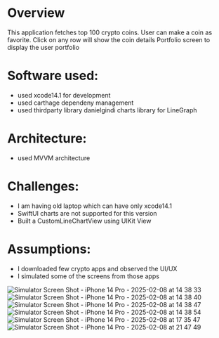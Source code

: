 # Overview

This application fetches top 100 crypto coins.
User can make a coin as favorite.
Click on any row will show the coin details
Portfolio screen to display the user portfolio


# Software used:

- used xcode14.1 for development
- used carthage dependeny management
- used thirdparty library danielgindi charts library for LineGraph


# Architecture:

- used MVVM architecture

# Challenges:
- I am having old laptop which can have only xcode14.1
- SwiftUI charts are not supported for this version
- Built a CustomLineChartView using UIKit View


# Assumptions:
- I downloaded few crypto apps and observed the UI/UX
- I simulated some of the screens from those apps


![Simulator Screen Shot - iPhone 14 Pro - 2025-02-08 at 14 38 33](https://github.com/user-attachments/assets/4e34aebf-377a-41c4-99b1-35203649a5c0)
![Simulator Screen Shot - iPhone 14 Pro - 2025-02-08 at 14 38 40](https://github.com/user-attachments/assets/20019e80-172a-438e-8560-9e051768453b)
![Simulator Screen Shot - iPhone 14 Pro - 2025-02-08 at 14 38 47](https://github.com/user-attachments/assets/16c7d1db-2a81-4d8f-8111-bd226804b75e)
![Simulator Screen Shot - iPhone 14 Pro - 2025-02-08 at 14 38 54](https://github.com/user-attachments/assets/3592989d-6401-4ebc-9415-9943278cbf2b)
![Simulator Screen Shot - iPhone 14 Pro - 2025-02-08 at 17 35 47](https://github.com/user-attachments/assets/65b4cd65-05e8-44f2-9ca8-4ca36ef62a8c)
![Simulator Screen Shot - iPhone 14 Pro - 2025-02-08 at 21 47 49](https://github.com/user-attachments/assets/6f43bbd6-071e-4edf-9de9-2fe1223919f7)


